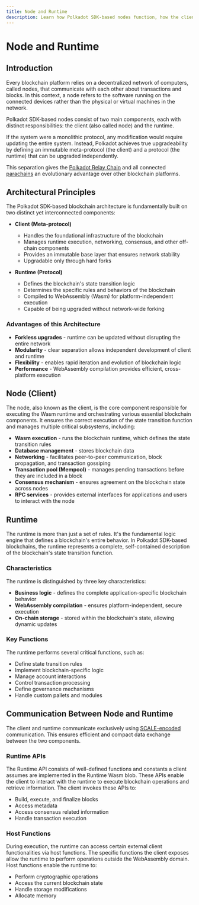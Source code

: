 ```yaml
---
title: Node and Runtime
description: Learn how Polkadot SDK-based nodes function, how the client and runtime are separated, and how they communicate using SCALE-encoded data.
---
```


# Node and Runtime

## Introduction

Every blockchain platform relies on a decentralized network of computers, called nodes, that communicate with each other about transactions and blocks. In this context, a node refers to the software running on the connected devices rather than the physical or virtual machines in the network.

Polkadot SDK-based nodes consist of two main components, each with distinct responsibilities: the client (also called node) and the runtime.

If the system were a monolithic protocol, any modification would require updating the entire system. Instead, Polkadot achieves true upgradeability by defining an immutable meta-protocol (the client) and a protocol (the runtime) that can be upgraded independently.

This separation gives the [Polkadot Relay Chain](/polkadot-protocol/architecture/polkadot-chain) and all connected [parachains](/polkadot-protocol/architecture/parachains) an evolutionary advantage over other blockchain platforms.

## Architectural Principles

The Polkadot SDK-based blockchain architecture is fundamentally built on two distinct yet interconnected components:

- **Client (Meta-protocol)**
    - Handles the foundational infrastructure of the blockchain
    - Manages runtime execution, networking, consensus, and other off-chain components
    - Provides an immutable base layer that ensures network stability
    - Upgradable only through hard forks

- **Runtime (Protocol)** 
    - Defines the blockchain's state transition logic
    - Determines the specific rules and behaviors of the blockchain
    - Compiled to WebAssembly (Wasm) for platform-independent execution
    - Capable of being upgraded without network-wide forking

### Advantages of this Architecture

- **Forkless upgrades** - runtime can be updated without disrupting the entire network
- **Modularity** - clear separation allows independent development of client and runtime
- **Flexibility** - enables rapid iteration and evolution of blockchain logic
- **Performance** - WebAssembly compilation provides efficient, cross-platform execution

## Node (Client)

The node, also known as the client, is the core component responsible for executing the Wasm runtime and orchestrating various essential blockchain components. It ensures the correct execution of the state transition function and manages multiple critical subsystems, including:

- **Wasm execution** - runs the blockchain runtime, which defines the state transition rules
- **Database management** - stores blockchain data
- **Networking** - facilitates peer-to-peer communication, block propagation, and transaction gossiping
- **Transaction pool (Mempool)** - manages pending transactions before they are included in a block
- **Consensus mechanism** - ensures agreement on the blockchain state across nodes
- **RPC services** - provides external interfaces for applications and users to interact with the node

## Runtime

The runtime is more than just a set of rules. It's the fundamental logic engine that defines a blockchain's entire behavior. In Polkadot SDK-based blockchains, the runtime represents a complete, self-contained description of the blockchain's state transition function.

### Characteristics

The runtime is distinguished by three key characteristics:

- **Business logic** - defines the complete application-specific blockchain behavior
- **WebAssembly compilation** - ensures platform-independent, secure execution
- **On-chain storage** - stored within the blockchain's state, allowing dynamic updates

### Key Functions

The runtime performs several critical functions, such as:

- Define state transition rules
- Implement blockchain-specific logic
- Manage account interactions
- Control transaction processing
- Define governance mechanisms
- Handle custom pallets and modules

## Communication Between Node and Runtime

The client and runtime communicate exclusively using [SCALE-encoded](/polkadot-protocol/parachain-basics/data-encoding) communication. This ensures efficient and compact data exchange between the two components.

### Runtime APIs

The Runtime API consists of well-defined functions and constants a client assumes are implemented in the Runtime Wasm blob. These APIs enable the client to interact with the runtime to execute blockchain operations and retrieve information. The client invokes these APIs to:

- Build, execute, and finalize blocks
- Access metadata
- Access consensus related information
- Handle transaction execution

### Host Functions

During execution, the runtime can access certain external client functionalities via host functions. The specific functions the client exposes allow the runtime to perform operations outside the WebAssembly domain. Host functions enable the runtime to:

- Perform cryptographic operations
- Access the current blockchain state
- Handle storage modifications
- Allocate memory